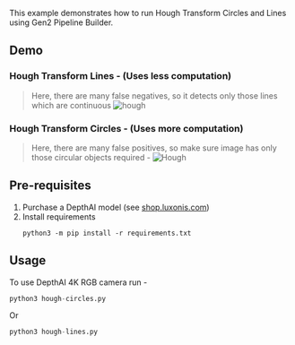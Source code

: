 
This example demonstrates how to run Hough Transform Circles and Lines using Gen2 Pipeline Builder.


## Demo
### Hough Transform Lines - (Uses less computation)
> Here, there are many false negatives, so it detects only those lines which are continuous
![hough](https://user-images.githubusercontent.com/67831664/114593829-2ab7e400-9caa-11eb-8ba9-bf4256638a3b.jpg)

### Hough Transform Circles - (Uses more computation)
> Here, there are many false positives, so make sure image has only those circular objects required -
![Hough](https://user-images.githubusercontent.com/67831664/114595124-a9f9e780-9cab-11eb-8056-a536ad3699ed.jpg)



## Pre-requisites

1. Purchase a DepthAI model (see [shop.luxonis.com](https://shop.luxonis.com/))
2. Install requirements
   ```
   python3 -m pip install -r requirements.txt
   ```

## Usage


To use DepthAI 4K RGB camera run - 

```python
python3 hough-circles.py
```

Or 

```python
python3 hough-lines.py
```
